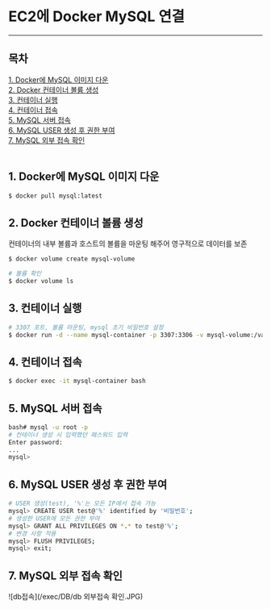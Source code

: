 # EC2에 Docker MySQL 연결
---
## 목차   
[1. Docker에 MySQL 이미지 다운](#1.-docker에-mysql-이미지-다운)   
[2. Docker 컨테이너 볼륨 생성](#2.-docker-컨테이너-볼륨-생성)   
[3. 컨테이너 실행](#3.-컨테이너-실행)   
[4. 컨테이너 접속](#4.-컨테이너-접속)   
[5. MySQL 서버 접속](#5.-mysql-서버-접속)   
[6. MySQL USER 생성 후 권한 부여](#6.-mysql-user-생성-후-권한-부여)   
[7. MySQL 외부 접속 확인](#7.-mysql-외부-접속-확인)   
<br/>

## 1. Docker에 MySQL 이미지 다운
```bash
$ docker pull mysql:latest
```
## 2. Docker 컨테이너 볼륨 생성
컨테이너의 내부 볼륨과 호스트의 볼륨을 마운팅 해주어 영구적으로 데이터를 보존
```bash
$ docker volume create mysql-volume
```

```bash
# 볼륨 확인
$ docker volume ls
```

## 3. 컨테이너 실행
```bash
# 3307 포트, 볼륨 마운팅, mysql 초기 비밀번호 설정
$ docker run -d --name mysql-container -p 3307:3306 -v mysql-volume:/var/lib/mysql -e MYSQL_ROOT_PASSWORD=비밀번호 mysql:latest
```

## 4. 컨테이너 접속
```bash
$ docker exec -it mysql-container bash
```

## 5. MySQL 서버 접속
```bash
bash# mysql -u root -p
# 컨테이너 생성 시 입력했던 패스워드 입력
Enter password:
...
mysql>
```

## 6. MySQL USER 생성 후 권한 부여
```bash
# USER 생성(test), '%'는 모든 IP에서 접속 가능
mysql> CREATE USER test@'%' identified by '비밀번호';
# 생성한 USER에 모든 권한 부여
mysql> GRANT ALL PRIVILEGES ON *.* to test@'%';
# 변경 사항 적용
mysql> FLUSH PRIVILEGES;
mysql> exit;
```

## 7. MySQL 외부 접속 확인
![db접속](/exec/DB/db 외부접속 확인.JPG)

